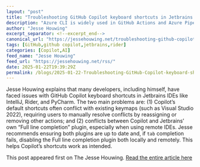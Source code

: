 ```yaml
---
layout: "post"
title: "Troubleshooting GitHub Copilot keyboard shortcuts in Jetbrains IDEs"
description: "Azure CLI is widely used in GitHub Actions and Azure Pipelines, as well as many other CI/CD tools. O..."
author: "Jesse Houwing"
excerpt_separator: <!--excerpt_end-->
canonical_url: "https://jessehouwing.net/troubleshooting-github-copilot-keyboard-shortcuts-in-jetbrains-ides/"
tags: [GitHub,github copilot,jetbrains,rider]
categories: [Copilot,AI]
feed_name: "Jesse Houwing"
feed_url: "https://jessehouwing.net/rss/"
date: 2025-01-22T19:39:29Z
permalink: /blogs/2025-01-22-Troubleshooting-GitHub-Copilot-keyboard-shortcuts-in-Jetbrains-IDEs.html
---
```


Jesse Houwing explains that many developers, including himself, have faced issues with GitHub Copilot keyboard shortcuts in Jetbrains IDEs like IntelliJ, Rider, and PyCharm. <!--excerpt_end--> The two main problems are: (1) Copilot’s default shortcuts often conflict with existing keymaps (such as Visual Studio 2022), requiring users to manually resolve conflicts by reassigning or removing other actions; and (2) conflicts between Copilot and Jetbrains’ own “Full line completion” plugin, especially when using remote IDEs. Jesse recommends ensuring both plugins are up to date and, if `tab` completion fails, disabling the Full line completion plugin both locally and remotely. This helps Copilot’s shortcuts work as intended.

This post appeared first on The Jesse Houwing. [Read the entire article here](https://jessehouwing.net/troubleshooting-github-copilot-keyboard-shortcuts-in-jetbrains-ides/)
